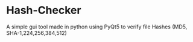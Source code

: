 # Hash-Checker
A simple gui tool made in python using PyQt5 to verify file Hashes (MD5, SHA-1,224,256,384,512)
